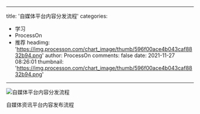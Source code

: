 
---
title: '自媒体平台内容分发流程'
categories: 
 - 学习
 - ProcessOn
 - 推荐
headimg: 'https://img.processon.com/chart_image/thumb/596f00ace4b043caf8832b94.png'
author: ProcessOn
comments: false
date: 2021-11-27 08:26:01
thumbnail: 'https://img.processon.com/chart_image/thumb/596f00ace4b043caf8832b94.png'
---

<div>   
<img class="thumb" alt="自媒体平台内容分发流程" src="https://img.processon.com/chart_image/thumb/596f00ace4b043caf8832b94.png" referrerpolicy="no-referrer">
<p>自媒体资讯平台内容发布流程</p>  
</div>
            